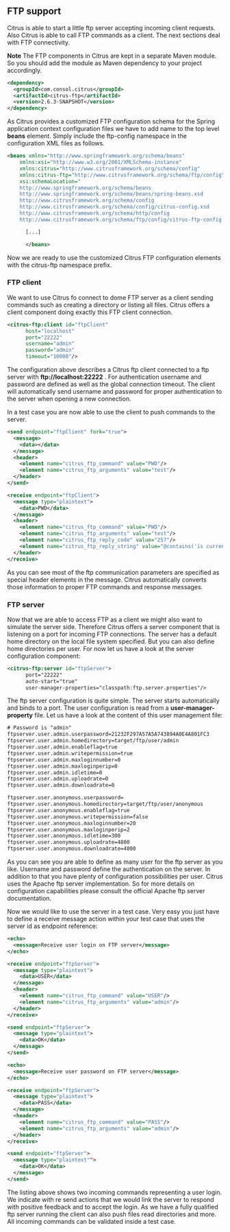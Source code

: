 ## FTP support

Citrus is able to start a little ftp server accepting incoming client requests. Also Citrus is able to call FTP commands as a client. The next sections deal with FTP connectivity.

**Note**
The FTP components in Citrus are kept in a separate Maven module. So you should add the module as Maven dependency to your project accordingly.

```xml
<dependency>
  <groupId>com.consol.citrus</groupId>
  <artifactId>citrus-ftp</artifactId>
  <version>2.6.3-SNAPSHOT</version>
</dependency>
```

As Citrus provides a customized FTP configuration schema for the Spring application context configuration files we have to add name to the top level **beans** element. Simply include the ftp-config namespace in the configuration XML files as follows.

```xml
<beans xmlns="http://www.springframework.org/schema/beans"
    xmlns:xsi="http://www.w3.org/2001/XMLSchema-instance"
    xmlns:citrus="http://www.citrusframework.org/schema/config"
    xmlns:citrus-ftp="http://www.citrusframework.org/schema/ftp/config"
    xsi:schemaLocation="
    http://www.springframework.org/schema/beans
    http://www.springframework.org/schema/beans/spring-beans.xsd
    http://www.citrusframework.org/schema/config
    http://www.citrusframework.org/schema/config/citrus-config.xsd
    http://www.citrusframework.org/schema/http/config
    http://www.citrusframework.org/schema/ftp/config/citrus-ftp-config.xsd">

      [...]

      </beans>
```

Now we are ready to use the customized Citrus FTP configuration elements with the citrus-ftp namespace prefix.

### FTP client

We want to use Citrus fo connect to dome FTP server as a client sending commands such as creating a directory or listing all files. Citrus offers a client component doing exactly this FTP client connection.

```xml
<citrus-ftp:client id="ftpClient"
      host="localhost"
      port="22222"
      username="admin"
      password="admin"
      timeout="10000"/>
```

The configuration above describes a Citrus ftp client connected to a ftp server with **ftp://localhost:22222** . For authentication username and password are defined as well as the global connection timeout. The client will automatically send username and password for proper authentication to the server when opening a new connection.

In a test case you are now able to use the client to push commands to the server.

```xml
<send endpoint="ftpClient" fork="true">
  <message>
    <data></data>
  </message>
  <header>
    <element name="citrus_ftp_command" value="PWD"/>
    <element name="citrus_ftp_arguments" value="test"/>
  </header>
</send>

<receive endpoint="ftpClient">
  <message type="plaintext">
    <data>PWD</data>
  </message>
  <header>
    <element name="citrus_ftp_command" value="PWD"/>
    <element name="citrus_ftp_arguments" value="test"/>
    <element name="citrus_ftp_reply_code" value="257"/>
    <element name="citrus_ftp_reply_string" value="@contains('is current directory')@"/>
  </header>
</receive>
```

As you can see most of the ftp communication parameters are specified as special header elements in the message. Citrus automatically converts those information to proper FTP commands and response messages.

### FTP server

Now that we are able to access FTP as a client we might also want to simulate the server side. Therefore Citrus offers a server component that is listening on a port for incoming FTP connections. The server has a default home directory on the local file system specified. But you can also define home directories per user. For now let us have a look at the server configuration component:

```xml
<citrus-ftp:server id="ftpServer">
      port="22222"
      auto-start="true"
      user-manager-properties="classpath:ftp.server.properties"/>
```

The ftp server configuration is quite simple. The server starts automatically and binds to a port. The user configuration is read from a **user-manager-property** file. Let us have a look at the content of this user management file:

```xml
# Password is "admin"
ftpserver.user.admin.userpassword=21232F297A57A5A743894A0E4A801FC3
ftpserver.user.admin.homedirectory=target/ftp/user/admin
ftpserver.user.admin.enableflag=true
ftpserver.user.admin.writepermission=true
ftpserver.user.admin.maxloginnumber=0
ftpserver.user.admin.maxloginperip=0
ftpserver.user.admin.idletime=0
ftpserver.user.admin.uploadrate=0
ftpserver.user.admin.downloadrate=0

ftpserver.user.anonymous.userpassword=
ftpserver.user.anonymous.homedirectory=target/ftp/user/anonymous
ftpserver.user.anonymous.enableflag=true
ftpserver.user.anonymous.writepermission=false
ftpserver.user.anonymous.maxloginnumber=20
ftpserver.user.anonymous.maxloginperip=2
ftpserver.user.anonymous.idletime=300
ftpserver.user.anonymous.uploadrate=4800
ftpserver.user.anonymous.downloadrate=4800
```

As you can see you are able to define as many user for the ftp server as you like. Username and password define the authentication on the server. In addition to that you have plenty of configuration possibilities per user. Citrus uses the Apache ftp server implementation. So for more details on configuration capabilities please consult the official Apache ftp server documentation.

Now we would like to use the server in a test case. Very easy you just have to define a receive message action within your test case that uses the server id as endpoint reference:

```xml
<echo>
  <message>Receive user login on FTP server</message>
</echo>

<receive endpoint="ftpServer">
  <message type="plaintext">
    <data>USER</data>
  </message>
  <header>
    <element name="citrus_ftp_command" value="USER"/>
    <element name="citrus_ftp_arguments" value="admin"/>
  </header>
</receive>

<send endpoint="ftpServer">
  <message type="plaintext">
    <data>OK</data>
  </message>
</send>

<echo>
  <message>Receive user password on FTP server</message>
</echo>

<receive endpoint="ftpServer">
  <message type="plaintext">
    <data>PASS</data>
  </message>
  <header>
    <element name="citrus_ftp_command" value="PASS"/>
    <element name="citrus_ftp_arguments" value="admin"/>
  </header>
</receive>

<send endpoint="ftpServer">
  <message type="plaintext"">
    <data>OK</data>
  </message>
</send>
```

The listing above shows two incoming commands representing a user login. We indicate with re send actions that we would link the server to respond with positive feedback and to accept the login. As we have a fully qualified ftp server running the client can also push files read directories and more. All incoming commands can be validated inside a test case.


